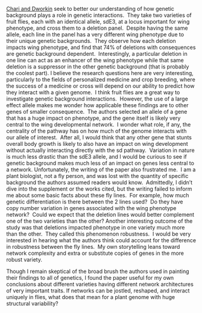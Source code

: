 [Chari and Dworkin](http://www.plosgenetics.org/article/info%3Adoi%2F10.1371%2Fjournal.pgen.1003661) seek to better our understanding of how genetic background plays a role in genetic interactions.  They take two varieties of fruit flies, each with an identical allele, sdE3, at a locus important for wing phenotype, and cross them to a deletion panel.  Despite having the same allele, each line in the panel has a very different wing phenotype due to their unique genetic backgrounds.  They observe how each deletion impacts wing phenotype, and find that 74% of deletions with consequences are genetic background dependent.  Interestingly, a particular deletion in one line can act as an enhancer of the wing phenotype while that same deletion is a suppressor in the other genetic background (that is probably the coolest part).
I believe the research questions here are very interesting, particularly to the fields of personalized medicine and crop breeding, where the success of a medicine or cross will depend on our ability to predict how they interact with a given genome.  I think fruit flies are a great way to investigate genetic background interactions.  However, the use of a large effect allele makes me wonder how applicable these findings are to other genes of smaller consequence.  The authors selected an allele of a gene that has a huge impact on phenotype, and the gene itself is likely very central to the wing developmental network.  I wonder what role, if any, the centrality of the pathway has on how much of the genome interacts with our allele of interest.  After all, I would think that any other gene that stunts overall body growth is likely to also have an impact on wing development without actually interacting directly with the sd pathway.  Variation in nature is much less drastic than the sdE3 allele, and I would be curious to see if genetic background makes much less of an impact on genes less central to a network.
Unfortunately, the writing of the paper also frustrated me.  I am a plant biologist, not a fly person, and was lost with the quantity of specific background the authors assumed readers would know.  Admittedly, I didn’t dive into the supplement or the works cited, but the writing failed to inform me about some basic facts about these fly lines.  For example, how much genetic differentiation is there between the 2 lines used?  Do they have copy number variation in genes associated with the wing phenotype network?  Could we expect that the deletion lines would better complement one of the two varieties than the other?
Another interesting outcome of the study was that deletions impacted phenotype in one variety much more than the other.  They called this phenomenon robustness.  I would be very interested in hearing what the authors think could account for the difference in robustness between the fly lines.  My own storytelling leans toward network complexity and extra or substitute copies of genes in the more robust variety.

Though I remain skeptical of the broad brush the authors used in painting their findings to all of genetics, I found the paper useful for my own conclusions about different varieties having different network architectures of very important traits. If networks can be jostled, reshaped, and interact uniquely in flies, what does that mean for a plant genome with huge structural variability?  
